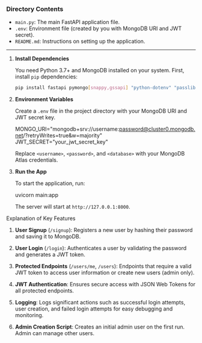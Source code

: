 ### Directory Contents
- `main.py`: The main FastAPI application file.
- `.env`: Environment file (created by you with MongoDB URI and JWT secret).
- `README.md`: Instructions on setting up the application.

---

1. **Install Dependencies**

   You need Python 3.7+ and MongoDB installed on your system. First, install `pip` dependencies:

   ```bash
   pip install fastapi pymongo[snappy,gssapi] "python-dotenv" "passlib[bcrypt]" pyjwt uvicorn
   ```

2. **Environment Variables**

   Create a `.env` file in the project directory with your MongoDB URI and JWT secret key.

  
   MONGO_URI="mongodb+srv://username:password@cluster0.mongodb.net/<database>?retryWrites=true&w=majority"
   JWT_SECRET="your_jwt_secret_key"


   Replace `<username>`, `<password>`, and `<database>` with your MongoDB Atlas credentials.

4. **Run the App**

   To start the application, run:


   uvicorn main:app


   The server will start at `http://127.0.0.1:8000`.

Explanation of Key Features

1. **User Signup** (`/signup`): Registers a new user by hashing their password and saving it to MongoDB.

2. **User Login** (`/login`): Authenticates a user by validating the password and generates a JWT token.

3. **Protected Endpoints** (`/users/me`, `/users`): Endpoints that require a valid JWT token to access user information or create new users (admin only).

4. **JWT Authentication**: Ensures secure access with JSON Web Tokens for all protected endpoints.

5. **Logging**: Logs significant actions such as successful login attempts, user creation, and failed login attempts for easy debugging and monitoring.

6. **Admin Creation Script**: Creates an initial admin user on the first run. Admin can manage other users.
